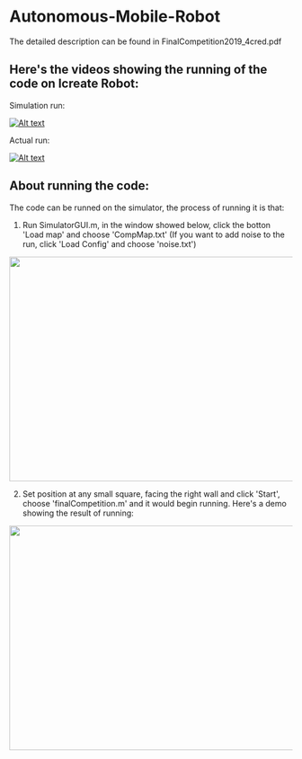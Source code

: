 Autonomous-Mobile-Robot
===========================

The detailed description can be found in FinalCompetition2019_4cred.pdf

Here's the videos showing the running of the code on Icreate Robot:
------------------

Simulation run:

 [![Alt text](https://img.youtube.com/vi/v7GNAI0_Bng/0.jpg)](https://www.youtube.com/watch?v=v7GNAI0_Bng&t=3s)

Actual run:

 [![Alt text](https://img.youtube.com/vi/VbFSmVNJm8U/0.jpg)](https://www.youtube.com/watch?v=VbFSmVNJm8U&t=1s)


About running the code:
-----------------------

 The code can be runned on the simulator, the process of running it is that:

   1. Run SimulatorGUI.m, in the window showed below, click the botton 'Load map' and choose 'CompMap.txt' (If you want to add noise to the run, click 'Load Config' and choose 'noise.txt')

  <img src="https://user-images.githubusercontent.com/25992217/57349288-888b3b00-7127-11e9-89aa-5d86aa885766.png" width="600" height="400"> 

   2. Set position at any small square, facing the right wall and click 'Start', choose 'finalCompetition.m' and it would begin running. Here's a demo showing the result of running:

  <img src="https://user-images.githubusercontent.com/25992217/57350056-9098aa00-712a-11e9-93b3-667d085f9eeb.png" width="600" height="400"> 

